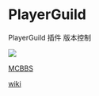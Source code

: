 # PlayerGuild
PlayerGuild 插件 版本控制

![](https://bstats.org/signatures/bukkit/PlayerGuild.svg)

[MCBBS](https://www.mcbbs.net/thread-1297813-1-1.html)  

[wiki](https://handy-git.gitee.io/rice-doc/#/PlayerGuild/zh_CN/)
